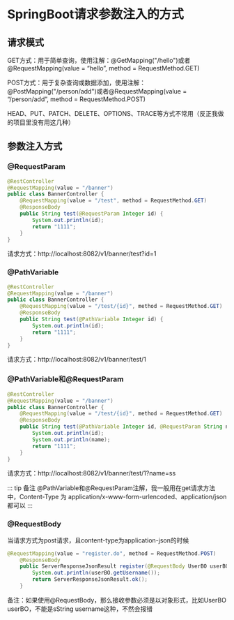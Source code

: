 # SpringBoot请求参数注入的方式

## 请求模式

GET方式：用于简单查询，使用注解：@GetMapping("/hello")或者@RequestMapping(value = “hello”, method = RequestMethod.GET)

POST方式：用于复杂查询或数据添加，使用注解：@PostMapping("/person/add")或者@RequestMapping(value = “/person/add”, method = RequestMethod.POST)

HEAD、PUT、PATCH、DELETE、OPTIONS、TRACE等方式不常用（反正我做的项目里没有用这几种）

## 参数注入方式

### @RequestParam

```java
@RestController
@RequestMapping(value = "/banner")
public class BannerController {
    @RequestMapping(value = "/test", method = RequestMethod.GET)
    @ResponseBody
    public String test(@RequestParam Integer id) {
        System.out.println(id);
        return "1111";
    }
}

```

请求方式：http://localhost:8082/v1/banner/test?id=1

### @PathVariable

```java
@RestController
@RequestMapping(value = "/banner")
public class BannerController {
    @RequestMapping(value = "/test/{id}", method = RequestMethod.GET)
    @ResponseBody
    public String test(@PathVariable Integer id) {
        System.out.println(id);
        return "1111";
    }
}
```

请求方式：http://localhost:8082/v1/banner/test/1

### @PathVariable和@RequestParam

```java
@RestController
@RequestMapping(value = "/banner")
public class BannerController {
    @RequestMapping(value = "/test/{id}", method = RequestMethod.GET)
    @ResponseBody
    public String test(@PathVariable Integer id, @RequestParam String name) {
        System.out.println(id);
        System.out.println(name);
        return "1111";
    }
}
```

请求方式：http://localhost:8082/v1/banner/test/1?name=ss

::: tip 备注
@PathVariable和@RequestParam注解，我一般用在get请求方法中，Content-Type 为 application/x-www-form-urlencoded、application/json都可以
:::
### @RequestBody

当请求方式为post请求，且content-type为application-json的时候

```java
@RequestMapping(value = "register.do", method = RequestMethod.POST)
    @ResponseBody
    public ServerResponseJsonResult register(@RequestBody UserBO userBO) {
        System.out.println(userBO.getUsername());
        return ServerResponseJsonResult.ok();
    }
```

备注：如果使用@RequestBody，那么接收参数必须是以对象形式，比如UserBO userBO，不能是sString username这种，不然会报错
